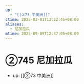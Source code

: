 ```yaml
---
up:
  - "[[②73 中美洲]]"
ctime: 2025-03-01T13:22:45+08:00
aliases:
  - 尼加拉瓜
mtime: 2025-09-09T12:37:05+08:00
---
```


# ②745 尼加拉瓜

- up: [[②73 中美洲]]
